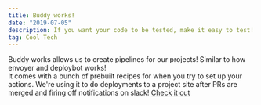 ```yaml
---
title: Buddy works!
date: "2019-07-05"
description: If you want your code to be tested, make it easy to test!
tag: Cool Tech
---
```


Buddy works allows us to create pipelines for our projects! Similar to how envoyer and deploybot works!  
It comes with a bunch of prebuilt recipes for when you try to set up your actions.
We're using it to do deployments to a project site after PRs are merged and firing off notifications on slack!
[Check it out](https://buddy.works/)

